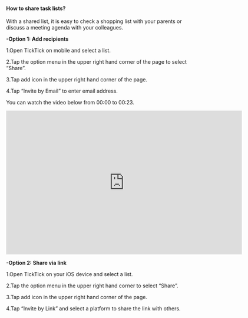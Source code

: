 #### How to share task lists?
With a shared list, it is easy to check a shopping list with your parents or discuss a meeting agenda with your colleagues.

**-Option 1: Add recipients**

1.Open TickTick on mobile and select a list.

2.Tap the option menu in the upper right hand corner of the page to select “Share”.

3.Tap add icon in the upper right hand corner of the page.

4.Tap “Invite by Email” to enter email address.

You can watch the video below from 00:00 to 00:23.

<iframe width="640" height="390" src="https://www.youtube.com/embed/CTW6geOAGtw?list=PLbWRKVi0_aTEwRLCS5T4MD0wCQU_ve8xW" frameborder="0" allowfullscreen></iframe>


**-Option 2: Share via link**

1.Open TickTick on your iOS device and select a list.

2.Tap the option menu in the upper right hand corner to select “Share”.

3.Tap add icon in the upper right hand corner of the page.

4.Tap “Invite by Link” and select a platform to share the link with others.








